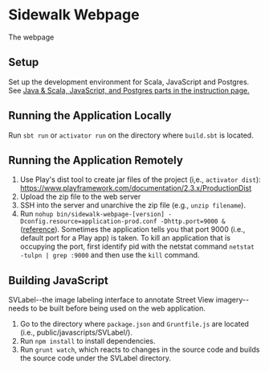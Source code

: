 # Sidewalk Webpage
The webpage

## Setup
Set up the development environment for Scala, JavaScript and Postgres. See [Java & Scala, JavaScript, and Postgres parts in the instruction page.](https://github.com/ProjectSidewalk/Instructions)

## Running the Application Locally
Run `sbt run` or `activator run` on the directory where `build.sbt` is located.

## Running the Application Remotely
1. Use Play's dist tool to create jar files of the project (i,e., `activator dist`): https://www.playframework.com/documentation/2.3.x/ProductionDist
2. Upload the zip file to the web server
3. SSH into the server and unarchive the zip file (e.g., `unzip filename`).
4. Run `nohup bin/sidewalk-webpage-[version] -Dconfig.resource=application-prod.conf -Dhttp.port=9000 &` ([reference](http://alvinalexander.com/scala/play-framework-deploying-application-production-server)). Sometimes the application tells you that port 9000 (i.e., default port for a Play app) is taken. To kill an application that is occupying the port, first identify pid with the netstat command `netstat -tulpn | grep :9000` and then use the `kill` command.

## Building JavaScript
SVLabel--the image labeling interface to annotate Street View imagery--needs to be built before being used on the web application.

1. Go to the directory where `package.json` and `Gruntfile.js` are located (i.e., public/javascripts/SVLabel/).
2. Run `npm install` to install dependencies.
3. Run `grunt watch`, which reacts to changes in the source code and builds the source code under the SVLabel directory.
